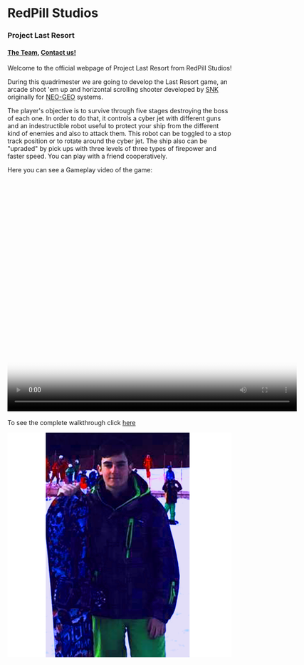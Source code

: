 #             RedPill Studios
###          Project Last Resort
####  [The Team](docs/The_Team.md), [Contact us!](docs/Contact.md)

Welcome to the official webpage of Project Last Resort from RedPill Studios!

During this quadrimester we are going to develop the Last Resort game, an arcade shoot 'em up and horizontal scrolling shooter developed by [SNK](https://en.wikipedia.org/wiki/SNK) originally for [NEO-GEO](https://es.wikipedia.org/wiki/Neo-Geo) systems.

The player's objective is to survive through five stages destroying the boss of each one. In order to do that, it controls a cyber jet with different guns and an indestructible robot useful to protect your ship from the different kind of enemies and also to attack them. This robot can be toggled to a stop track position or to rotate around the cyber jet. The ship also can be "upraded" by pick ups with three levels of three types of firepower and faster speed. You can play with a friend cooperatively.

Here you can see a Gameplay video of the game:

<video src="LastResortVideo.mp4" poster="Poster.jpg" width="650" height="520" controls preload></video>


To see the complete walkthrough click [here](https://www.youtube.com/watch?v=qehxGizRcM8&t=205s)

<img src="Web Files/James.png" alt="hi" class="inline"/>
